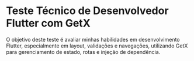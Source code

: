 # Teste Técnico de Desenvolvedor Flutter com GetX

O objetivo deste teste é avaliar minhas habilidades em desenvolvimento Flutter, especialmente em layout, validações e navegações, utilizando GetX para gerenciamento de estado, rotas e injeção de dependência.

